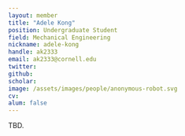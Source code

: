 ```yaml
---
layout: member
title: "Adele Kong"
position: Undergraduate Student
field: Mechanical Engineering
nickname: adele-kong
handle: ak2333
email: ak2333@cornell.edu
twitter:
github:
scholar:
image: /assets/images/people/anonymous-robot.svg
cv:
alum: false
---
```

TBD.
